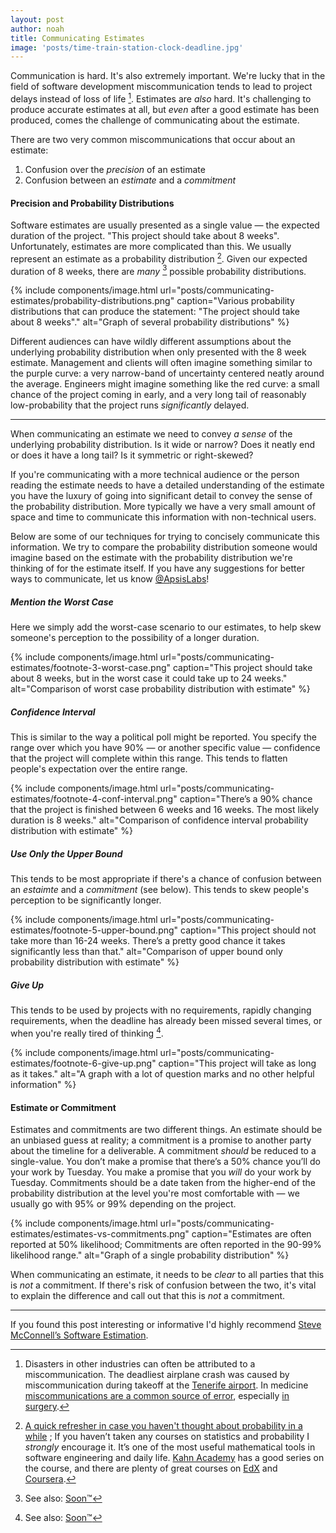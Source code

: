 ```yaml
---
layout: post
author: noah
title: Communicating Estimates
image: 'posts/time-train-station-clock-deadline.jpg'
---
```


Communication is hard. It's also extremely important. We're lucky that in the field of software development miscommunication tends to lead to project delays instead of loss of life [^1]. Estimates are _also_ hard. It's challenging to produce accurate estimates at all, but _even_ after a good estimate has been produced, comes the challenge of communicating about the estimate.

There are two very common miscommunications that occur about an estimate:

1. Confusion over the _precision_ of an estimate
2. Confusion between an _estimate_ and a _commitment_

#### Precision and Probability Distributions

Software estimates are usually presented as a single value — the expected duration of the project. "This project should take about 8 weeks". Unfortunately, estimates are more complicated than this. We usually represent an estimate as a probability distribution [^2]. Given our expected duration of 8 weeks, there are _many_ [^3] possible probability distributions.

{% include components/image.html url="posts/communicating-estimates/probability-distributions.png" caption="Various probability distributions that can produce the statement: &quot;The project should take about 8 weeks&quot;." alt="Graph of several probability distributions" %}

Different audiences can have wildly different assumptions about the underlying probability distribution when only presented with the 8 week estimate. Management and clients will often imagine something similar to the purple curve: a very narrow-band of uncertainty centered neatly around the average. Engineers might imagine something like the red curve: a small chance of the project coming in early, and a very long tail of reasonably low-probability that the project runs _significantly_ delayed.

------

When communicating an estimate we need to convey _a sense_ of the underlying probability distribution. Is it wide or narrow? Does it neatly end or does it have a long tail? Is it symmetric or right-skewed?

If you're communicating with a more technical audience or the person reading the estimate needs to have a detailed understanding of the estimate you have the luxury of going into significant detail to convey the sense of the probability distribution. More typically we have a very small amount of space and time to communicate this information with non-technical users.

Below are some of our techniques for trying to concisely communicate this information. We try to compare the probability distribution someone would imagine based on the estimate with the probability distribution we're thinking of for the estimate itself. If you have any suggestions for better ways to communicate, let us know [@ApsisLabs](https://twitter.com/ApsisLabs)!

##### Mention the Worst Case
Here we simply add the worst-case scenario to our estimates, to help skew someone's perception to the possibility of a longer duration.

{% include components/image.html url="posts/communicating-estimates/footnote-3-worst-case.png" caption="This project should take about 8 weeks, but in the worst case it could take up to 24 weeks." alt="Comparison of worst case probability distribution with estimate" %}

##### Confidence Interval
This is similar to the way a political poll might be reported. You specify the range over which you have 90% — or another specific value — confidence that the project will complete within this range. This tends to flatten people's expectation over the entire range.

{% include components/image.html url="posts/communicating-estimates/footnote-4-conf-interval.png" caption="There’s a 90% chance that the project is finished between 6 weeks and 16 weeks. The most likely duration is 8 weeks." alt="Comparison of confidence interval probability distribution with estimate" %}

##### Use Only the Upper Bound
This tends to be most appropriate if there's a chance of confusion between an _estaimte_ and a _commitment_ (see below). This tends to skew people's perception to be significantly longer.

{% include components/image.html url="posts/communicating-estimates/footnote-5-upper-bound.png" caption="This project should not take more than 16-24 weeks. There’s a pretty good chance it takes significantly less than that." alt="Comparison of upper bound only probability distribution with estimate" %}

##### Give Up
This tends to be used by projects with no requirements, rapidly changing requirements, when the deadline has already been missed several times, or when you're really tired of thinking [^3].

{% include components/image.html url="posts/communicating-estimates/footnote-6-give-up.png" caption="This project will take as long as it takes." alt="A graph with a lot of question marks and no other helpful information" %}

#### Estimate or Commitment
Estimates and commitments are two different things. An estimate should be an unbiased guess at reality; a commitment is a promise to another party about the timeline for a deliverable. A commitment _should_ be reduced to a single-value. You don’t make a promise that there’s a 50% chance you’ll do your work by Tuesday. You make a promise that you _will_ do your work by Tuesday. Commitments should be a date taken from the higher-end of the probability distribution at the level you're most comfortable with — we usually go with 95% or 99% depending on the project.

{% include components/image.html url="posts/communicating-estimates/estimates-vs-commitments.png" caption="Estimates are often reported at 50% likelihood; Commitments are often reported in the 90-99% likelihood range." alt="Graph of a single probability distribution" %}

When communicating an estimate, it needs to be _clear_ to all parties that this is _not_ a commitment. If there's risk of confusion between the two, it's vital to explain the difference and call out that this is _not_ a commitment.

----

If you found this post interesting or informative I'd highly recommend [Steve McConnell’s Software Estimation](http://www.amazon.com/Software-Estimation-Demystifying-Developer-Practices/dp/0735605351).

[^1]:
    Disasters in other industries can often be attributed to a miscommunication. The deadliest airplane crash was caused by miscommunication during takeoff at the [Tenerife airport](https://en.wikipedia.org/wiki/Tenerife_airport_disaster). In medicine [miscommunications are a common source of error](http://ww2.kqed.org/stateofhealth/2014/11/25/miscommunication-a-major-cause-of-medical-error-study-shows/), especially [in surgery](http://www.cnn.com/2010/HEALTH/10/18/health.surgery.mixups.common/).

[^2]:
    [A quick refresher in case you haven't thought about probability in a while](http://stattrek.com/probability-distributions/probability-distribution.aspx) ; If you haven’t taken any courses on statistics and probability I _strongly_ encourage it. It’s one of the most useful mathematical tools in software engineering and daily life. [Kahn Academy](https://www.khanacademy.org/math/probability) has a good series on the course, and there are plenty of great courses on [EdX](https://www.edx.org/course?search_query=probability) and [Coursera](https://www.coursera.org/courses?languages=en&query=probability).

[^3]: See also: [Soon&trade;](http://gaming.stackexchange.com/questions/23112/where-did-soon-originate)
